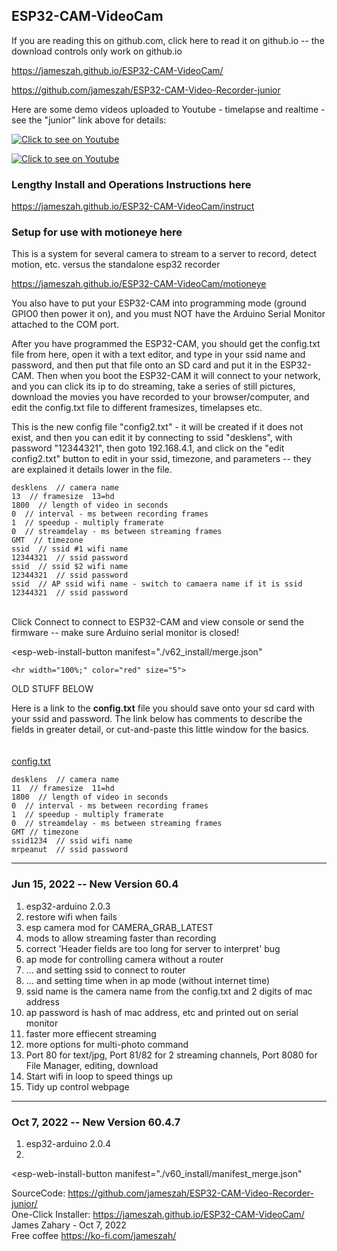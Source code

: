 ## ESP32-CAM-VideoCam

If you are reading this on github.com, click here to read it on github.io -- the download controls only work on github.io
  
<a href="https://jameszah.github.io/ESP32-CAM-VideoCam/">https://jameszah.github.io/ESP32-CAM-VideoCam/</a>

<a href="https://github.com/jameszah/ESP32-CAM-Video-Recorder-junior">https://github.com/jameszah/ESP32-CAM-Video-Recorder-junior</a>

Here are some demo videos uploaded to Youtube - timelapse and realtime - see the "junior" link above for details:

[![Click to see on Youtube](http://img.youtube.com/vi/tzMFukXsX6o/hqdefault.jpg)](http://www.youtube.com/watch?v=tzMFukXsX6o "Clouds from Youtube")

[![Click to see on Youtube](http://img.youtube.com/vi/SNbKu3UN2P8/hqdefault.jpg)](http://www.youtube.com/watch?v=SNbKu3UN2P8 "Birds from Youtube")

### Lengthy Install and Operations Instructions here

<a href="https://jameszah.github.io/ESP32-CAM-VideoCam/instruct">https://jameszah.github.io/ESP32-CAM-VideoCam/instruct</a>

### Setup for use with motioneye here

This is a system for several camera to stream to a server to record, detect motion, etc. versus the standalone esp32 recorder

<a href="https://jameszah.github.io/ESP32-CAM-VideoCam//motioneye">https://jameszah.github.io/ESP32-CAM-VideoCam/motioneye</a>

You also have to put your ESP32-CAM into programming mode (ground GPIO0 then power it on), and you must NOT have the Arduino Serial Monitor attached to the COM port.
    
After you have programmed the ESP32-CAM, you should get the config.txt file from here, open it with a text editor, and type in your ssid name and password, and then put that file onto an SD card and put it in the ESP32-CAM.  Then when you boot the ESP32-CAM it will connect to your network, and you can click its ip to do streaming, take a series of still pictures, download the movies you have recorded to your browser/computer, and edit the config.txt file to different framesizes, timelapses etc.

This is the new config file "config2.txt" - it will be created if it does not exist, and then you can edit it by connecting to ssid "desklens", with password "12344321", then goto 192.168.4.1, and click on the "edit config2.txt" button to edit in your ssid, timezone, and parameters -- they are explained it details lower in the file.

```
desklens  // camera name
13  // framesize  13=hd
1800  // length of video in seconds
0  // interval - ms between recording frames 
1  // speedup - multiply framerate 
0  // streamdelay - ms between streaming frames
GMT  // timezone
ssid  // ssid #1 wifi name
12344321  // ssid password
ssid  // ssid $2 wifi name
12344321  // ssid password
ssid  // AP ssid wifi name - switch to camaera name if it is ssid
12344321  // ssid password
```

<br>
Click Connect to connect to ESP32-CAM and view console or send the firmware -- make sure Arduino serial monitor is closed!    
<br>

<script
  type="module"
  src="https://unpkg.com/esp-web-tools@10/dist/web/install-button.js?module"
></script>

<esp-web-install-button
  manifest="./v62_install/merge.json"
></esp-web-install-button>

    <hr width="100%;" color="red" size="5">

OLD STUFF BELOW

Here is a link to the **config.txt** file you should save onto your sd card with your ssid and password.  The link below has comments to describe the fields in greater detail, or cut-and-paste this little window for the basics.
<br>   
<br>
<a href="https://github.com/jameszah/ESP32-CAM-VideoCam/blob/main/config.txt">config.txt</a>
<br>

```
desklens  // camera name
11  // framesize  11=hd
1800  // length of video in seconds
0  // interval - ms between recording frames 
1  // speedup - multiply framerate 
0  // streamdelay - ms between streaming frames
GMT // timezone
ssid1234  // ssid wifi name
mrpeanut  // ssid password
```

***

### Jun 15, 2022 -- New Version 60.4   
1. esp32-arduino 2.0.3   
2. restore wifi when fails   
3. esp camera mod for CAMERA_GRAB_LATEST   
4. mods to allow streaming faster than recording   
5. correct 'Header fields are too long for server to interpret' bug
6. ap mode for controlling camera without a router 
7. ... and setting ssid to connect to router
8. ... and setting time when in ap mode (without internet time)
9. ssid name is the camera name from the config.txt and 2 digits of mac address
10. ap password is hash of mac address, etc and printed out on serial monitor
11. faster more effiecent streaming
12. more options for multi-photo command
13. Port 80 for text/jpg, Port 81/82 for 2 streaming channels, Port 8080 for File Manager, editing, download
14. Start wifi in loop to speed things up
15. Tidy up control webpage





***

### Oct 7, 2022 -- New Version 60.4.7
1. esp32-arduino 2.0.4
2.    

<script
  type="module"
  src="https://unpkg.com/esp-web-tools@8.0.1/dist/web/install-button.js?module"
></script>

<esp-web-install-button
  manifest="./v60_install/manifest_merge.json"
></esp-web-install-button>

SourceCode: https://github.com/jameszah/ESP32-CAM-Video-Recorder-junior/  
One-Click Installer: https://jameszah.github.io/ESP32-CAM-VideoCam/  
James Zahary - Oct 7, 2022  
Free coffee <a href="https://ko-fi.com/jameszah">https://ko-fi.com/jameszah/</a>


